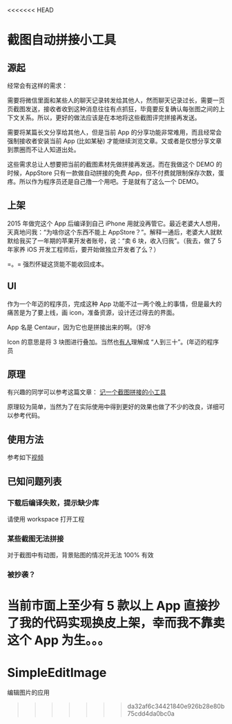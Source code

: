 <<<<<<< HEAD
# 截图自动拼接小工具 

## 源起

经常会有这样的需求：

需要将微信里面和某些人的聊天记录转发给其他人，然而聊天记录过长，需要一页页截图发送，接收者收到这种消息往往有点抓狂，毕竟要反复确认每张图之间的上下文关系。所以，更好的做法应该是在本地将这些截图评完拼接再发送。

需要将某篇长文分享给其他人，但是当前 App 的分享功能非常难用，而且经常会强制接收者安装当前 App (比如某秘) 才能继续浏览文章。又或者是仅想分享文章到票圈而不让人知道出处。

这些需求总让人想要把当前的截图素材先做拼接再发送。而在我做这个 DEMO 的时候，AppStore 只有一款做自动拼接的免费 App，但不付费就限制保存次数，蛋疼。所以作为程序员还是自己撸一个用吧。于是就有了这么一个 DEMO。


## 上架

2015 年做完这个 App 后编译到自己 iPhone 用就没再管它。最近老婆大人想用，天真地问我：“为啥你这个东西不能上 AppStore？”。解释一通后，老婆大人就默默给我买了一年期的苹果开发者账号，说：“卖 6 块，收入归我”。（我去，做了 5 年家养 iOS 开发工程师后，要开始做独立开发者了么？）

=。= 强烈怀疑这货能不能收回成本。

## UI

作为一个年迈的程序员，完成这种 App 功能不过一两个晚上的事情，但是最大的痛苦是为了要上线，画 icon，准备资源，设计还过得去的界面。

App 名是 Centaur，因为它也是拼接出来的啊。（好冷

Icon 的意思是将 3 块图进行叠加。当然也[有人](https://github.com/imoldman)理解成 “人到三十”。(年迈的程序员

## 原理

有兴趣的同学可以参考这篇文章： [记一个截图拼接的小工具](http://xiangwangfeng.com/2015/11/30/%E8%AE%B0%E4%B8%80%E4%B8%AA%E6%88%AA%E5%9B%BE%E6%8B%BC%E6%8E%A5%E7%9A%84%E5%B0%8F%E5%B7%A5%E5%85%B7/)

原理较为简单，当然为了在实际使用中得到更好的效果也做了不少的改良，详细可以参考代码。

## 使用方法

参考如下[视频](https://nos.netease.com/yx-web/c44174085943f8362ff95efef4e8ec46) 

## 已知问题列表

### 下载后编译失败，提示缺少库

请使用 workspace 打开工程

### 某些截图无法拼接

对于截图中有动图，背景贴图的情况并无法 100% 有效

### 被抄袭？

当前市面上至少有 5 款以上 App 直接抄了我的代码实现换皮上架，幸而我不靠卖这个 App 为生。。。
=======
# SimpleEditImage
编辑图片的应用
>>>>>>> da32af6c34421840e926b28e80b75cdd4da0bc0a
